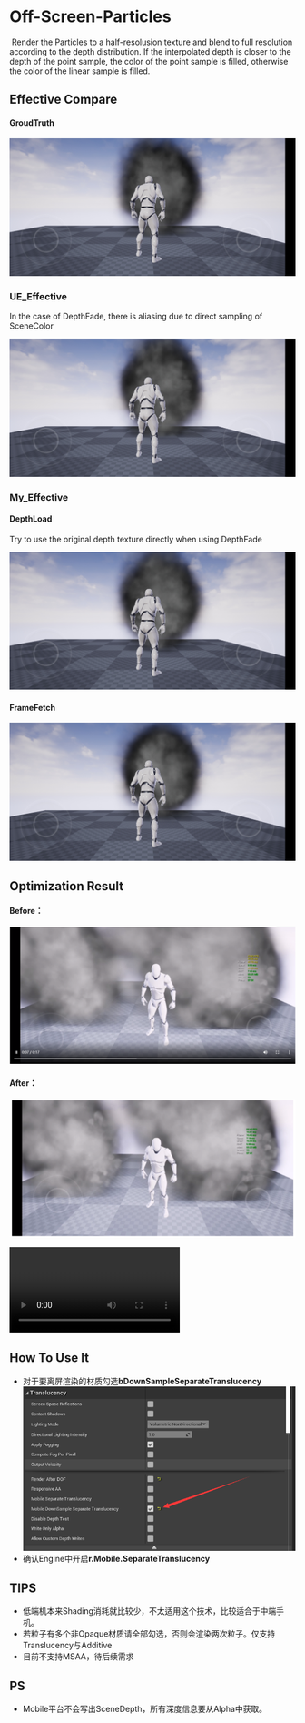 # Off-Screen-Particles

​	Render the Particles to a half-resolusion texture and blend to full resolution according to the depth distribution. If the interpolated depth is closer to the depth of the point sample, the color of the point sample is filled,  otherwise the color of the linear sample is filled.



## Effective Compare

#### GroudTruth

![GroudTruth](assets/GroudTruth.jpg)



### UE_Effective

In the case of DepthFade, there is aliasing due to direct sampling of SceneColor

![SampleSceneColor](assets/SampleSceneColor.jpg)



### My_Effective

#### DepthLoad

Try to use the original depth texture directly when using DepthFade

![DepthLoad](assets/DepthLoad.jpg)



#### FrameFetch

![DepthFrameFetch](assets/DepthFrameFetch.jpg)

## Optimization Result

#### Before：

![image-Before](assets/image-Before.png)

#### After：

![image-After](assets/image-After.png)

<video src="assets/HUAWEI_META20.mp4"></video>
## How To Use It

- 对于要离屏渲染的材质勾选**bDownSampleSeparateTranslucency**![image-20200729163613071](assets/Material_Editor.png)
- 确认Engine中开启**r.Mobile.SeparateTranslucency**



## TIPS

- 低端机本来Shading消耗就比较少，不太适用这个技术，比较适合于中端手机。
- 若粒子有多个非Opaque材质请全部勾选，否则会渲染两次粒子。仅支持Translucency与Additive
- 目前不支持MSAA，待后续需求



## PS

- Mobile平台不会写出SceneDepth，所有深度信息要从Alpha中获取。

